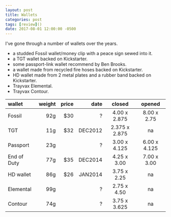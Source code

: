 ```yaml
---
layout: post
title: Wallets
categories: post
tags: [review]()
date: 2017-08-01 12:00:00 -0500
---
```


I've gone through a number of wallets over the years.

- a studded Fossil wallet/money clip with a peace sign sewed into it.
- a TGT wallet backed on Kickstarter.
- some passport-link wallet recommend by Ben Brooks.
- a wallet made from recycled fire hoses backed on Kickstarter.
- HD wallet made from 2 metal plates and a rubber band backed on Kickstarter.
- Trayvax Elemental.
- Trayvax Contour.


| wallet      | weight | price |    date |     closed    |    opened    |  
| :---------- | -----: | ----: | ------: | :-----------: | :----------: |  
| Fossil      |    92g |   $30 |       ? |  4.00 x 2.875 |  8.00 x 2.75 |  
| TGT         |    11g |   $32 | DEC2012 | 2.375 x 2.875 |      na      |  
| Passport    |    23g |       |       ? |  3.00 x 4.125 | 6.00 x 4.125 |  
| End of Duty |    77g |   $35 | DEC2014 |  4.25 x 3.00  |  7.00 x 3.00 |  
| HD wallet   |    86g |   $26 | JAN2014 |  3.75 x 2.25  |      na      |  
| Elemental   |    99g |       |       ? |  2.75 x 4.50  |      na      |  
| Contour     |    74g |       |       ? |  3.75 x 3.625 |      na      |  


[tgt]: https://www.kickstarter.com/projects/jacksutter/tgt-tight-a-new-kind-of-wallet
[firehose]: https://www.kickstarter.com/projects/267350314/end-of-duty-re-purposed-fire-hose-wallets-and-case
[hd wallet]: https://www.kickstarter.com/projects/692490619/the-hd-wallet-a-finely-crafted-minimalist-wallet




